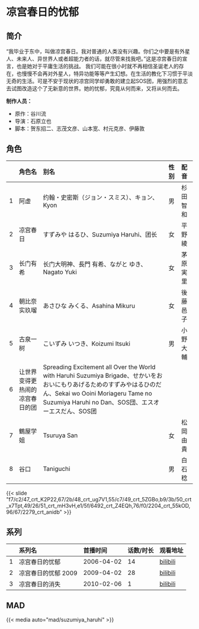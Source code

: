 # 凉宫春日的忧郁


## 简介

“我毕业于东中，叫做凉宫春日。我对普通的人类没有兴趣。你们之中要是有外星人、未来人、异世界人或者超能力者的话，就尽管来找我吧。”这是凉宫春日的宣言，也是她对于平庸生活的挑战。
我们可能在很小时就不再相信圣诞老人的存在，也慢慢不会再对外星人，特异功能等等产生幻想。在生活的教化下习惯于平淡无奇的生活。可是不安于现状的凉宫同学却勇敢的建立起SOS团，用强烈的意志去试图改造这个了无新意的世界。她的忧郁，究竟从何而来，又将从何而去。

**制作人员：**
- 原作：谷川流
- 导演：石原立也
- 脚本：贺东招二、志茂文彦、山本宽、村元克彦、伊藤敦

## 角色

|     |   角色名   |   别名  | 性别 |  配音  |
|:--- |:------  |:----      |:---  |:--   |
| 1 | 阿虚 | 约翰・史密斯（ジョン・スミス）、キョン、Kyon | 男 | 杉田智和 |
| 2 | 凉宫春日 | すずみや はるひ、Suzumiya Haruhi、团长 | 女 | 平野綾 |
| 3 | 长门有希 | 长门大明神、長門 有希、ながと ゆき、Nagato Yuki | 女 | 茅原実里 |
| 4 | 朝比奈实玖瑠 | あさひな みくる、Asahina Mikuru | 女 | 後藤邑子 |
| 5 | 古泉一树 | こいずみ いつき、Koizumi Itsuki | 男 | 小野大輔 |
| 6 | 让世界变得更热闹的凉宫春日的团 | Spreading Excitement all Over the World with Haruhi Suzumiya Brigade、せかいをおおいにもりあげるためのすずみやはるひのだん、Sekai wo Ooini Moriageru Tame no Suzumiya Haruhi no Dan、SOS団、エスオーエスだん、SOS团 |  |  |
| 7 | 鶴屋学姐 | Tsuruya San | 女 | 松岡由貴 |
| 8 | 谷口 | Taniguchi | 男 | 白石稔 |

{{< slide "f7/c2/47_crt_K2P22,67/2b/48_crt_ug7V1,55/c7/49_crt_5ZGBo,b9/3b/50_crt_x7Tpt,49/26/51_crt_mH3vH,e1/5f/6492_crt_Z4EQh,76/f0/2204_crt_55kOD,96/67/2279_crt_anidb" >}}

## 系列

|     |   系列名   |   首播时间  | 话数/时长  | 观看地址 |
|:---  |:------    |:----      |:---       |:---  |
| 1 | 凉宫春日的忧郁 | 2006-04-02 | 14 | [bilibili](https://www.bilibili.com/bangumi/play/ep18901)  |
| 2 | 凉宫春日的忧郁 2009 | 2009-04-02 | 28 | [bilibili](https://www.bilibili.com/bangumi/play/ss1057)  |
| 3 | 凉宫春日的消失 | 2010-02-06 | 1 | [bilibili](https://www.bilibili.com/bangumi/play/ss2809)  |


## MAD

{{< media  auto="mad/suzumiya_haruhi"  >}}
